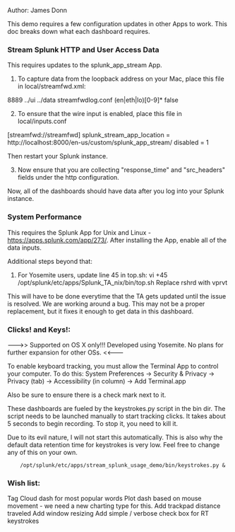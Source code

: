 Author:  James Donn

This demo requires a few configuration updates in other Apps to work.  This doc breaks down what each dashboard requires.

### Stream Splunk HTTP and User Access Data 

This requires updates to the splunk_app_stream App.

1) To capture data from the loopback address on your Mac, place this file in local/streamfwd.xml:

<?xml version="1.0" encoding="UTF-8"?>
<CmConfig xmlns="http://purl.org/cloudmeter/config" version="6.1.0">
  <Port>8889</Port>
  <UIDirectory>../ui</UIDirectory>
  <DataDirectory>../data</DataDirectory>
  <LogConfig>streamfwdlog.conf</LogConfig>
  <Capture>
    <InterfaceRegex>(en|eth|lo)[0-9]*</InterfaceRegex>
    <Offline>false</Offline>
  </Capture>
</CmConfig>

2) To ensure that the wire input is enabled, place this file in local/inputs.conf 

[streamfwd://streamfwd]
splunk_stream_app_location = http://localhost:8000/en-us/custom/splunk_app_stream/
disabled = 1

Then restart your Splunk instance.

3) Now ensure that you are collecting "response_time" and "src_headers" fields under the http configuration.

Now, all of the dashboards should have data after you log into your Splunk instance.


### System Performance 

This requires the Splunk App for Unix and Linux - https://apps.splunk.com/app/273/.  After installing the App, enable all of the data inputs.  

Additional steps beyond that:

1) For Yosemite users, update line 45 in top.sh:
vi +45 /opt/splunk/etc/apps/Splunk_TA_nix/bin/top.sh
Replace rshrd with vprvt

This will have to be done everytime that the TA gets updated until the issue is resolved.  We are working around a bug.  This may not be a proper replacement, but it fixes it enough to get data in this dashboard.


### Clicks! and Keys!:

--->> Supported on OS X only!!!  Developed using Yosemite.  No plans for further expansion for other OSs. <<---

To enable keyboard tracking, you must allow the Terminal App to control your computer.  To do this:
System Preferences -> Security & Privacy -> Privacy (tab) -> Accessibility (in column) -> Add Terminal.app 

Also be sure to ensure there is a check mark next to it.

These dashboards are fueled by the keystrokes.py script in the bin dir.  The script needs to be launched manually to start tracking clicks.  It takes about 5 seconds to begin recording.  To stop it, you need to kill it. 

Due to its evil nature, I will not start this automatically.  This is also why the default data retention time for keystrokes is very low.  Feel free to change any of this on your own.

        /opt/splunk/etc/apps/stream_splunk_usage_demo/bin/keystrokes.py &


### Wish list:
Tag Cloud dash for most popular words
Plot dash based on mouse movement - we need a new charting type for this.
Add trackpad distance traveled
Add window resizing
Add simple / verbose check box for RT keystrokes
